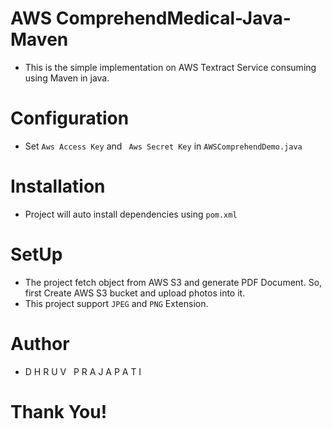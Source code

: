 # AWS ComprehendMedical-Java-Maven

- This is the simple implementation on AWS Textract Service consuming using Maven in java.

# Configuration

- Set ```Aws Access Key``` and ``` Aws Secret Key``` in ```AWSComprehendDemo.java```

# Installation

- Project will auto install dependencies using ```pom.xml```

# SetUp

- The project fetch object from AWS S3 and generate PDF Document. So, first Create AWS S3 bucket and upload photos into it. 
- This project support ```JPEG``` and ```PNG``` Extension.

# Author

- D H R U V &nbsp; P R A J A P A T I

# Thank You!